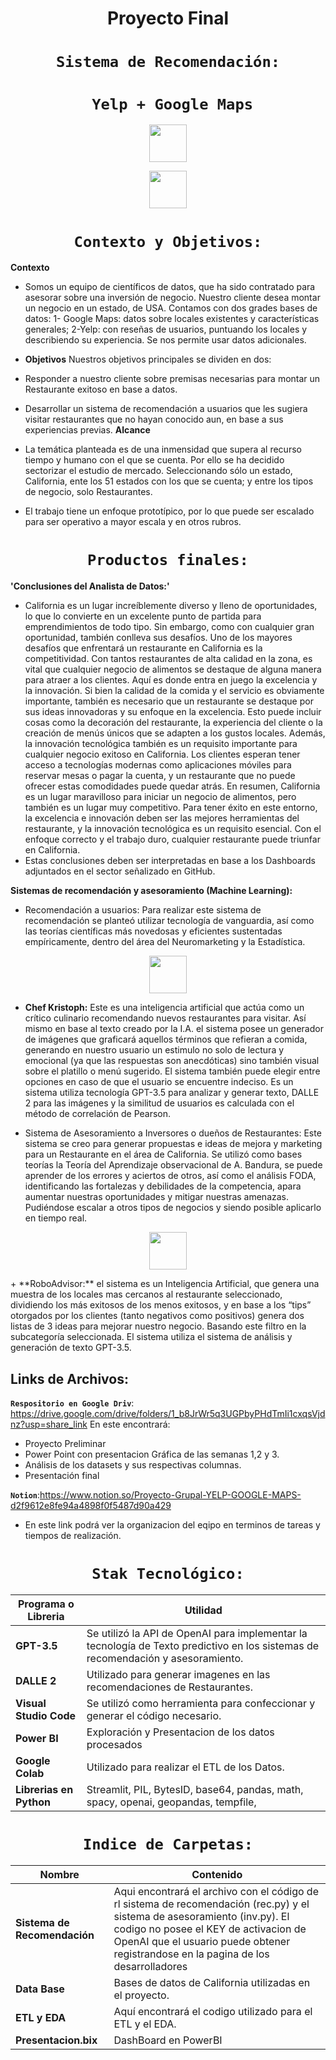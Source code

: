 
 <h1 align=center> Proyecto Final</h1>

 # <h1 align=center>**`Sistema de Recomendación:`**</h1>


## <h1 align=center>**` Yelp + Google Maps`**</h1>


<p align="center">
<img src="https://github.com/mrdesautu/Proyecto-Recomendacion-Yelp-Maps/blob/main/source/descarga%20(1).png"  height=60>
</p>


<p align="center">
<img src="https://github.com/mrdesautu/Proyecto-Recomendacion-Yelp-Maps/blob/main/source/descarga.png"  height=60>
</p>

 ## <h1 align=center>**`Contexto y Objetivos:`**</h1>
 **Contexto**	
 + Somos un equipo de científicos de datos, que ha sido contratado para asesorar sobre una inversión de negocio. Nuestro cliente desea montar un negocio en un estado, de USA. Contamos con dos grades bases de datos: 1- Google Maps:  datos sobre locales existentes y características generales; 2-Yelp: con reseñas de usuarios, puntuando los locales y describiendo su experiencia. Se nos permite usar datos adicionales.

+ **Objetivos**
Nuestros objetivos principales se dividen en dos:
+ Responder a nuestro cliente sobre premisas necesarias para montar un Restaurante exitoso en base a datos. 
+ Desarrollar un sistema de recomendación a usuarios que les sugiera visitar restaurantes que no hayan conocido aun, en base a sus experiencias previas. 
**Alcance**
+ La temática planteada es de una inmensidad que supera al recurso tiempo y humano con el que se cuenta. Por ello se ha decidido sectorizar el estudio de mercado. Seleccionando sólo un estado, California, ente los 51 estados con los que se cuenta; y entre los tipos de negocio, solo Restaurantes.
+ El trabajo tiene un enfoque prototípico, por lo que puede ser escalado para ser operativo a mayor escala y en otros rubros.

 ## <h1 align=center>**`Productos finales:`**</h1>
 **'Conclusiones del Analista de Datos:'** 
+ California es un lugar increíblemente diverso y lleno de oportunidades, lo que lo convierte en un excelente punto de partida para emprendimientos de todo tipo. Sin embargo, como con cualquier gran oportunidad, también conlleva sus desafíos.
Uno de los mayores desafíos que enfrentará un restaurante en California es la competitividad. Con tantos restaurantes de alta calidad en la zona, es vital que cualquier negocio de alimentos se destaque de alguna manera para atraer a los clientes.
Aquí es donde entra en juego la excelencia y la innovación. Si bien la calidad de la comida y el servicio es obviamente importante, también es necesario que un restaurante se destaque por sus ideas innovadoras y su enfoque en la excelencia. Esto puede incluir cosas como la decoración del restaurante, la experiencia del cliente o la creación de menús únicos que se adapten a los gustos locales.
Además, la innovación tecnológica también es un requisito importante para cualquier negocio exitoso en California. Los clientes esperan tener acceso a tecnologías modernas como aplicaciones móviles para reservar mesas o pagar la cuenta, y un restaurante que no puede ofrecer estas comodidades puede quedar atrás.
En resumen, California es un lugar maravilloso para iniciar un negocio de alimentos, pero también es un lugar muy competitivo. Para tener éxito en este entorno, la excelencia e innovación deben ser las mejores herramientas del restaurante, y la innovación tecnológica es un requisito esencial. Con el enfoque correcto y el trabajo duro, cualquier restaurante puede triunfar en California.
+ Estas conclusiones deben ser interpretadas en base a los Dashboards adjuntados en el sector señalizado en GitHub. 

**Sistemas de recomendación y asesoramiento (Machine Learning):**
+ Recomendación a usuarios: 
Para realizar este sistema de recomendación se planteó utilizar tecnología de vanguardia, así como las teorías científicas más novedosas y eficientes sustentadas empíricamente, dentro del área del Neuromarketing y la Estadística.
<p align="center">
<img src="https://github.com/mrdesautu/Proyecto-Recomendacion-Yelp-Maps/blob/main/source/images%20(1).jpg"  height=60>
</p>

+ **Chef Kristoph:** Este es una inteligencia artificial que actúa como un crítico culinario recomendando nuevos restaurantes para visitar. Así mismo en base al texto creado por la I.A. el sistema posee un generador de imágenes que graficará aquellos términos que refieran a comida, generando en nuestro usuario un estimulo no solo de lectura y emocional (ya que las respuestas son anecdóticas) sino también visual sobre el platillo o menú sugerido. 
El sistema también puede elegir entre opciones en caso de que el usuario se encuentre indeciso. 
Es un sistema utiliza tecnología GPT-3.5 para analizar y generar texto, DALLE 2 para las imágenes y la similitud de usuarios es calculada con el método de correlación de Pearson. 

+ Sistema de Asesoramiento a Inversores o dueños de Restaurantes: 
Este sistema se creo para generar propuestas e ideas de mejora y marketing para un Restaurante en el área de California. Se utilizó como bases teorías la Teoría del Aprendizaje observacional de A. Bandura, se puede aprender de los errores y aciertos de otros, así como el análisis FODA, identificando las fortalezas y debilidades de la competencia, apara aumentar nuestras oportunidades y mitigar nuestras amenazas. Pudiéndose escalar a otros tipos de negocios y siendo posible aplicarlo en tiempo real.   
<p align="center">
<img src="https://github.com/mrdesautu/Proyecto-Recomendacion-Yelp-Maps/blob/main/source/images%20(5).jpg"  height=60>
</p>
+ **RoboAdvisor:** el sistema es un Inteligencia Artificial, que genera una muestra de los locales mas cercanos al restaurante seleccionado, dividiendo los más exitosos de los menos exitosos, y en base a los “tips” otorgados por los clientes (tanto negativos como positivos) genera dos listas de 3 ideas para mejorar nuestro negocio. Basando este filtro en la subcategoría seleccionada. 
El sistema utiliza el sistema de análisis y generación de texto GPT-3.5. 

<br/>   

## **Links de Archivos:**

**`Respositorio en Google Driv`**: https://drive.google.com/drive/folders/1_b8JrWr5q3UGPbyPHdTmIi1cxqsVjdnz?usp=share_link
 En este encontrará:
+ Proyecto Preliminar
+ Power Point con presentacion Gráfica de las semanas 1,2 y 3.
+ Análisis de los datasets y sus respectivas columnas. 
+ Presentación final

**`Notion`**:https://www.notion.so/Proyecto-Grupal-YELP-GOOGLE-MAPS-d2f9612e8fe94a4898f0f5487d90a429
+ En este link podrá ver la organizacion del eqipo en terminos de tareas y tiempos de realización. 



 ## <h1 align=center>**`Stak Tecnológico:`**</h1>
| Programa o Libreria | Utilidad |
|----------------|----------|
| **GPT-3.5** |  Se utilizó la API de OpenAI para implementar la tecnología de Texto predictivo en los sistemas de recomendación y asesoramiento. |
| **DALLE 2** | Utilizado para generar imagenes en las recomendaciones de Restaurantes.  |
| **Visual Studio Code** | Se utilizó como herramienta para confeccionar y generar el código necesario. |
| **Power BI** | Exploración y Presentacion de los datos procesados  |
| **Google Colab** | Utilizado para realizar el ETL de los Datos. |
| **Librerias en Python** | Streamlit, PIL, BytesID, base64, pandas, math, spacy, openai, geopandas, tempfile,  |


 ## <h1 align=center>**`Indice de Carpetas:`**</h1>

| Nombre  | Contenido |
|----------------|----------|
| **Sistema de Recomendación** |  Aqui encontrará el archivo con el código de rl sistema de recomendación (rec.py) y el sistema de asesoramiento (inv.py). El codigo no posee el KEY de activacion de OpenAI que el usuario puede obtener registrandose en la pagina de los desarrolladores|
| **Data Base** | Bases de datos de California utilizadas en el proyecto.  |
| **ETL y EDA** | Aquí encontrará el codigo utilizado para el ETL y el EDA. |
| **Presentacion.bix** | DashBoard en PowerBI |

